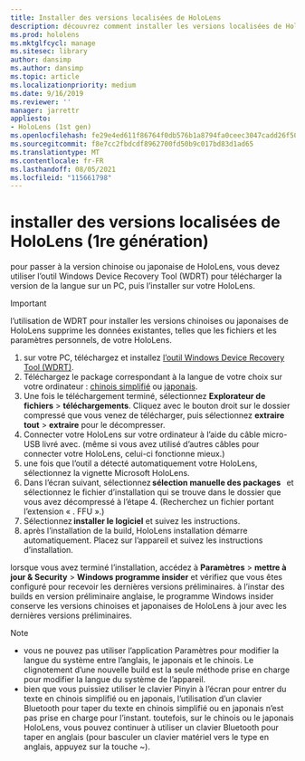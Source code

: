 ```yaml
---
title: Installer des versions localisées de HoloLens
description: découvrez comment installer les versions localisées de HoloLens (1re génération), y compris les versions en chinois et en japonais.
ms.prod: hololens
ms.mktglfcycl: manage
ms.sitesec: library
author: dansimp
ms.author: dansimp
ms.topic: article
ms.localizationpriority: medium
ms.date: 9/16/2019
ms.reviewer: ''
manager: jarrettr
appliesto:
- HoloLens (1st gen)
ms.openlocfilehash: fe29e4ed611f86764f0db576b1a8794fa0ceec3047cadd26f502209faadea8b0
ms.sourcegitcommit: f8e7cc2fbdcdf8962700fd50b9c017bd83d1ad65
ms.translationtype: MT
ms.contentlocale: fr-FR
ms.lasthandoff: 08/05/2021
ms.locfileid: "115661798"
---
```

# <a name="install-localized-versions-of-hololens-1st-gen"></a>installer des versions localisées de HoloLens (1re génération)

pour passer à la version chinoise ou japonaise de HoloLens, vous devez utiliser l’outil Windows Device Recovery Tool (WDRT) pour télécharger la version de la langue sur un PC, puis l’installer sur votre HoloLens.

> [!IMPORTANT]
> l’utilisation de WDRT pour installer les versions chinoises ou japonaises de HoloLens supprime les données existantes, telles que les fichiers et les paramètres personnels, de votre HoloLens. 

1. sur votre PC, téléchargez et installez [l’outil Windows Device Recovery Tool (WDRT)](https://support.microsoft.com/help/12379).
1. Téléchargez le package correspondant à la langue de votre choix sur votre ordinateur :  [chinois simplifié](https://aka.ms/hololensdownload-ch) ou [japonais](https://aka.ms/hololensdownload-jp).
1. Une fois le téléchargement terminé, sélectionnez **Explorateur de fichiers**  >  **téléchargements**. Cliquez avec le bouton droit sur le dossier compressé que vous venez de télécharger, puis sélectionnez **extraire tout**  >  **extraire** pour le décompresser.
1. Connecter votre HoloLens sur votre ordinateur à l’aide du câble micro-USB livré avec. (même si vous avez utilisé d’autres câbles pour connecter votre HoloLens, celui-ci fonctionne mieux.)
1. une fois que l’outil a détecté automatiquement votre HoloLens, sélectionnez la vignette Microsoft HoloLens.
1. Dans l’écran suivant, sélectionnez **sélection manuelle des packages**   et sélectionnez le fichier d’installation qui se trouve dans le dossier que vous avez décompressé à l’étape 4. (Recherchez un fichier portant l’extension « . FFU ».) 
1. Sélectionnez **installer le logiciel** et suivez les instructions. 
1. après l’installation de la build, HoloLens installation démarre automatiquement. Placez sur l’appareil et suivez les instructions d’installation. 

lorsque vous avez terminé l’installation, accédez à **Paramètres**  >  **mettre à jour & Security**  >  **Windows programme insider** et vérifiez que vous êtes configuré pour recevoir les dernières versions préliminaires. à l’instar des builds en version préliminaire anglaise, le programme Windows insider conserve les versions chinoises et japonaises de HoloLens à jour avec les dernières versions préliminaires.

> [!NOTE]
>  
> - vous ne pouvez pas utiliser l’application Paramètres pour modifier la langue du système entre l’anglais, le japonais et le chinois. Le clignotement d’une nouvelle build est la seule méthode prise en charge pour modifier la langue du système de l’appareil.
> - bien que vous puissiez utiliser le clavier Pinyin à l’écran pour entrer du texte en chinois simplifié ou en japonais, l’utilisation d’un clavier Bluetooth pour taper du texte en chinois simplifié ou en japonais n’est pas prise en charge pour l’instant.  toutefois, sur le chinois ou le japonais HoloLens, vous pouvez continuer à utiliser un clavier Bluetooth pour taper en anglais (pour basculer un clavier matériel vers le type en anglais, appuyez sur la touche ~).
